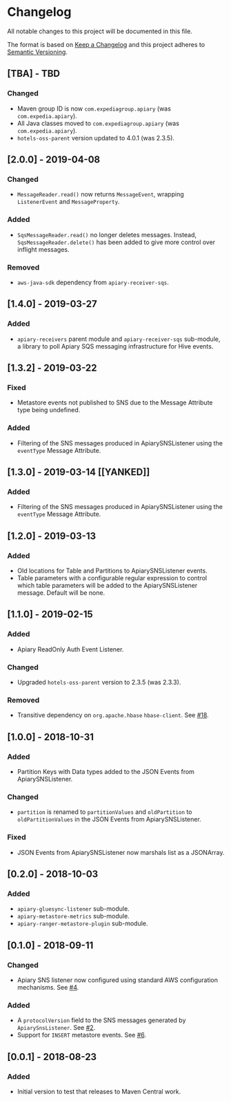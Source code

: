 # Changelog
All notable changes to this project will be documented in this file.

The format is based on [Keep a Changelog](http://keepachangelog.com/en/1.0.0/) and this project adheres to [Semantic Versioning](http://semver.org/spec/v2.0.0.html).

## [TBA] - TBD
### Changed
- Maven group ID is now `com.expediagroup.apiary` (was `com.expedia.apiary`).
- All Java classes moved to `com.expediagroup.apiary` (was `com.expedia.apiary`).
- `hotels-oss-parent` version updated to 4.0.1 (was 2.3.5).

## [2.0.0] - 2019-04-08
### Changed
- `MessageReader.read()` now returns `MessageEvent`, wrapping `ListenerEvent` and `MessageProperty`.

### Added
- `SqsMessageReader.read()` no longer deletes messages. Instead, `SqsMessageReader.delete()` has been added to give more control over inflight messages.

### Removed
- `aws-java-sdk` dependency from `apiary-receiver-sqs`.

## [1.4.0] - 2019-03-27
### Added
- `apiary-receivers` parent module and `apiary-receiver-sqs` sub-module, a library to poll Apiary SQS messaging infrastructure for Hive events.

## [1.3.2] - 2019-03-22
### Fixed
- Metastore events not published to SNS due to the Message Attribute type being undefined.

### Added
- Filtering of the SNS messages produced in ApiarySNSListener using the `eventType` Message Attribute.  

## [1.3.0] - 2019-03-14 [[YANKED]]
### Added
- Filtering of the SNS messages produced in ApiarySNSListener using the `eventType` Message Attribute.

## [1.2.0] - 2019-03-13
### Added
- Old locations for Table and Partitions to ApiarySNSListener events.
- Table parameters with a configurable regular expression to control which table parameters will be added to the ApiarySNSListener message. Default will be none.

## [1.1.0] - 2019-02-15
### Added
- Apiary ReadOnly Auth Event Listener.

### Changed
- Upgraded `hotels-oss-parent` version to 2.3.5 (was 2.3.3).

### Removed
- Transitive dependency on `org.apache.hbase` `hbase-client`. See [#18](https://github.com/ExpediaGroup/apiary-extensions/issues/18).

## [1.0.0] - 2018-10-31
### Added
- Partition Keys with Data types added to the JSON Events from ApiarySNSListener.

### Changed
- `partition` is renamed to `partitionValues` and `oldPartition` to `oldPartitionValues` in the JSON Events from ApiarySNSListener.

### Fixed
- JSON Events from ApiarySNSListener now marshals list as a JSONArray.

## [0.2.0] - 2018-10-03
### Added
- `apiary-gluesync-listener` sub-module.
- `apiary-metastore-metrics` sub-module.
- `apiary-ranger-metastore-plugin` sub-module.

## [0.1.0] - 2018-09-11
### Changed
- Apiary SNS listener now configured using standard AWS configuration mechanisms. See [#4](https://github.com/ExpediaGroup/apiary-extensions/issues/4).

### Added
- A `protocolVersion` field to the SNS messages generated by `ApiarySnsListener`. See [#2](https://github.com/ExpediaGroup/apiary-extensions/issues/2).
- Support for `INSERT` metastore events. See [#6](https://github.com/ExpediaGroup/apiary-extensions/issues/6).

## [0.0.1] - 2018-08-23
### Added
- Initial version to test that releases to Maven Central work.
